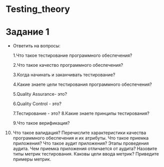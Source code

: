 # Testing_theory
# Задание 1
- Ответить на вопросы:
  
  1.Что такое тестирование программного обеспечения?

  2.Что такое качество программного обеспечения?

  3.Когда начинать и заканчивать тестирование?

  4.Какие знаете цели тестирования программного обеспечения?

  5.Quality Assurance- это?
  
  6.Quality Control - это?
  
  7.Тестирование - это?
  8.Какие знаете принципы тестирования?

  9.Что такое верификация?

10. Что такое валидация?
Перечислите характеристики качества программного обеспечения и их атрибуты.
Что такое приемка приложения?
Что такое аудит приложения?
Этапы проведения аудита.
Чем приемка приложения отличается от аудита?
Назовите типы метрик тестирования. Каковы цели ввода метрик? Приведите примеры метрик.
